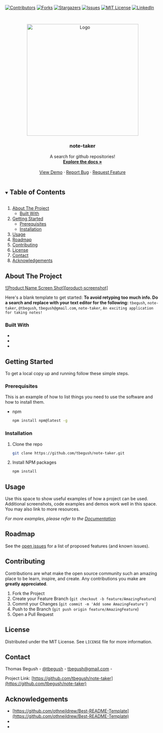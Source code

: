 <!--
*** Thanks for checking out the Best-README-Template. If you have a suggestion
*** that would make this better, please fork the repo and create a pull request
*** or simply open an issue with the tag "enhancement".
*** Thanks again! Now go create something AMAZING! :D
***
*** Forked from othneildrew/Best-README-Template
***
*** To avoid retyping too much info. Do a search and replace for the following:
*** github_username, repo_name, twitter_handle, email, project_title, project_description
*** tbegush, note-taker, @tbegush, tbegush@gmail.com, note-taker, A search for github repositories!
-->



<!-- PROJECT SHIELDS -->
<!--
*** I'm using markdown "reference style" links for readability.
*** Reference links are enclosed in brackets [ ] instead of parentheses ( ).
*** See the bottom of this document for the declaration of the reference variables
*** for contributors-url, forks-url, etc. This is an optional, concise syntax you may use.
*** https://www.markdownguide.org/basic-syntax/#reference-style-links
-->
[![Contributors][contributors-shield]][contributors-url]
[![Forks][forks-shield]][forks-url]
[![Stargazers][stars-shield]][stars-url]
[![Issues][issues-shield]][issues-url]
[![MIT License][license-shield]][license-url]
[![LinkedIn][linkedin-shield]][linkedin-url]



<!-- PROJECT LOGO -->
<br />
<p align="center">
  <a href="https://github.com/tbegush/note-taker">
    <img src="./assets/images/note-taker-logo.png" alt="Logo" width="363" height=auto>
  </a>

  <h3 align="center">note-taker</h3>

  <p align="center">
    A search for github repositories!
    <br />
    <a href="https://github.com/tbegush/note-taker"><strong>Explore the docs »</strong></a>
    <br />
    <br />
    <a href="https://github.com/tbegush/note-taker">View Demo</a>
    ·
    <a href="https://github.com/tbegush/note-taker/issues">Report Bug</a>
    ·
    <a href="https://github.com/tbegush/note-taker/issues">Request Feature</a>
  </p>
</p>



<!-- TABLE OF CONTENTS -->
<details open="open">
  <summary><h2 style="display: inline-block">Table of Contents</h2></summary>
  <ol>
    <li>
      <a href="#about-the-project">About The Project</a>
      <ul>
        <li><a href="#built-with">Built With</a></li>
      </ul>
    </li>
    <li>
      <a href="#getting-started">Getting Started</a>
      <ul>
        <li><a href="#prerequisites">Prerequisites</a></li>
        <li><a href="#installation">Installation</a></li>
      </ul>
    </li>
    <li><a href="#usage">Usage</a></li>
    <li><a href="#roadmap">Roadmap</a></li>
    <li><a href="#contributing">Contributing</a></li>
    <li><a href="#license">License</a></li>
    <li><a href="#contact">Contact</a></li>
    <li><a href="#acknowledgements">Acknowledgements</a></li>
  </ol>
</details>



<!-- ABOUT THE PROJECT -->
## About The Project

[![Product Name Screen Shot][product-screenshot]](https://example.com)

Here's a blank template to get started:
**To avoid retyping too much info. Do a search and replace with your text editor for the following:**
`tbegush`, `note-taker`, `@tbegush`, `tbegush@gmail.com`, `note-taker`, `An exciting application for taking notes!`


### Built With

* []()
* []()
* []()



<!-- GETTING STARTED -->
## Getting Started

To get a local copy up and running follow these simple steps.

### Prerequisites

This is an example of how to list things you need to use the software and how to install them.
* npm
  ```sh
  npm install npm@latest -g
  ```

### Installation

1. Clone the repo
   ```sh
   git clone https://github.com/tbegush/note-taker.git
   ```
2. Install NPM packages
   ```sh
   npm install
   ```



<!-- USAGE EXAMPLES -->
## Usage

Use this space to show useful examples of how a project can be used. Additional screenshots, code examples and demos work well in this space. You may also link to more resources.

_For more examples, please refer to the [Documentation](https://example.com)_



<!-- ROADMAP -->
## Roadmap

See the [open issues](https://github.com/tbegush/note-taker/issues) for a list of proposed features (and known issues).



<!-- CONTRIBUTING -->
## Contributing

Contributions are what make the open source community such an amazing place to be learn, inspire, and create. Any contributions you make are **greatly appreciated**.

1. Fork the Project
2. Create your Feature Branch (`git checkout -b feature/AmazingFeature`)
3. Commit your Changes (`git commit -m 'Add some AmazingFeature'`)
4. Push to the Branch (`git push origin feature/AmazingFeature`)
5. Open a Pull Request

<!-- LICENSE -->
## License

Distributed under the MIT License. See `LICENSE` file for more information.

<!-- CONTACT -->
## Contact

Thomas Begush - [@tbegush](https://twitter.com/tbegush) - tbegush@gmail.com - 

Project Link: [https://github.com/tbegush/note-taker](https://github.com/tbegush/note-taker)



<!-- ACKNOWLEDGEMENTS -->
## Acknowledgements

* [https://github.com/othneildrew/Best-README-Template](https://github.com/othneildrew/Best-README-Template)
* []()
* []()

<!-- MARKDOWN LINKS & IMAGES -->
<!-- https://www.markdownguide.org/basic-syntax/#reference-style-links -->
[contributors-shield]: https://img.shields.io/github/contributors/tbegush/note-taker.svg?style=for-the-badge
[contributors-url]: https://github.com/tbegush/note-taker/graphs/contributors
[forks-shield]: https://img.shields.io/github/forks/tbegush/note-taker.svg?style=for-the-badge
[forks-url]: https://github.com/tbegush/note-taker/network/members
[stars-shield]: https://img.shields.io/github/stars/tbegush/note-taker.svg?style=for-the-badge
[stars-url]: https://github.com/tbegush/note-taker/stargazers
[issues-shield]: https://img.shields.io/github/issues/tbegush/note-taker.svg?style=for-the-badge
[issues-url]: https://github.com/tbegush/note-taker/issues
[license-shield]: https://img.shields.io/github/license/tbegush/note-taker.svg?style=for-the-badge
[license-url]: https://raw.githubusercontent.com/tbegush/note-taker/master/LICENSE
[linkedin-shield]: https://img.shields.io/badge/-LinkedIn-black.svg?style=for-the-badge&logo=linkedin&colorB=555
[linkedin-url]: https://linkedin.com/in/tbegush
